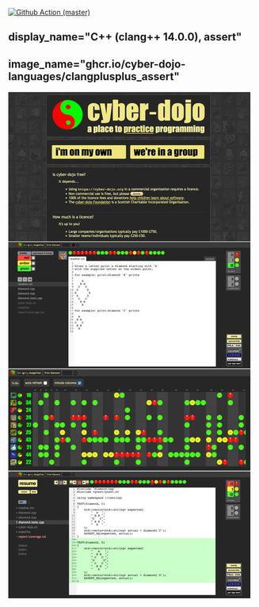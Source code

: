 [![Github Action (master)](https://github.com/cyber-dojo-languages/clangplusplus-assert/actions/workflows/main.yml/badge.svg)](https://github.com/cyber-dojo-languages/clangplusplus-assert/actions)

## display_name="C++ (clang++ 14.0.0), assert"
## image_name="ghcr.io/cyber-dojo-languages/clangplusplus_assert"

![cyber-dojo.org home page](https://github.com/cyber-dojo/cyber-dojo/blob/master/shared/home_page_snapshot.png)
